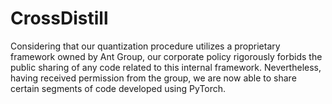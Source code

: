 # CrossDistill

Considering that our quantization procedure utilizes a proprietary framework owned by Ant Group, our corporate policy rigorously forbids the public sharing of any code related to this internal framework. Nevertheless, having received permission from the group, we are now able to share certain segments of code developed using PyTorch.
